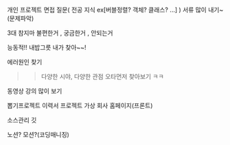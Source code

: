 ### 
개인 프로젝트
면접 질문(
    전공 지식 ex[버블정렬? 객체? 클래스? ...]
)
서류 많이 내기~ (문제파악)

3대 참지마
불편한거 , 궁금한거 , 안되는거

능동적!! 내밥그릇 내가 찾아~~!

에러원인 찾기
>> 다양한 시야, 다양한 관점 
오타먼저 찾아보기 ㅋㅋ

동영상 강의 많이 보기

뽑기프로젝트
이력서 프로젝트 
가상 회사 홈페이지(프론트)

소스관리 깃

노션? 모션?(코딩매니징)
